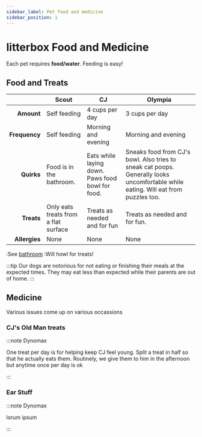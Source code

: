 ```yaml
---
sidebar_label: Pet food and medicine
sidebar_position: 1
---
```


# litterbox Food and Medicine

Each pet requires **food/water**. Feeding is easy!


## Food and Treats

|               | Scout         | CJ                | Olympia           |
| ------------: | ------------- | ----------------- | ----------------- |
| **Amount**    | Self feeding  | 4 cups per day    | 3 cups per day    |
| **Frequency** | Self feeding  | Morning and evening | Morning and evening |
| **Quirks**    | Food is in the bathroom. | Eats while laying down. Paws food bowl for food. | Sneaks food from CJ's bowl. Also tries to sneak cat poops. Generally looks uncomfortable while eating. Will eat from puzzles too.| 
| **Treats**    |Only eats treats from a flat surface|Treats as needed and for fun|Treats as needed and for fun. |
| **Allergies** | None | None | None |

:See [bathroom](/docs/pets/scout#litterbox)
:Will howl for treats!


:::tip 
Our dogs are notorious for not eating or finishing their meals at the expected times. They may eat less than expected while their parents are out of home.
:::



## Medicine
Various issues come up on various occassions
    
### CJ's Old Man treats
:::note Dynomax

One treat per day is for helping keep CJ feel young. Split a treat in half so that he actually eats them. Routinely, we give them to him in the afternoon but anytime once per day is ok

:::

### Ear Stuff
:::note Dynomax

lorum ipsum

:::

